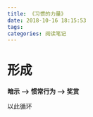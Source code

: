 ```yaml
---
title: 《习惯的力量》
date: 2018-10-16 18:15:53
tags:
categories: 阅读笔记
---
```


# 形成

**暗示 --> 惯常行为 --> 奖赏**

以此循环
